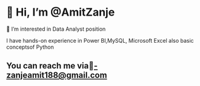 # 👋 Hi, I’m @AmitZanje
👀 I’m interested in Data Analyst position 

I have hands-on experience in Power BI,MySQL, Microsoft Excel also basic conceptsof Python

## You can  reach me via📩-zanjeamit188@gmail.com
